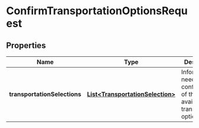 # ConfirmTransportationOptionsRequest

## Properties
Name | Type | Description | Notes
------------ | ------------- | ------------- | -------------
**transportationSelections** | [**List&lt;TransportationSelection&gt;**](TransportationSelection.md) | Information needed to confirm one of the available transportation options. | 
